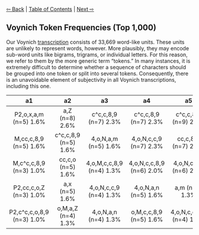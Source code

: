 [⇦ Back](https://github.com/alexanderboxer/voynich-attack/tree/main/topics/voynich_stats/2grams) | [Table of Contents](https://github.com/alexanderboxer/voynich-attack) | [Next ⇨](https://github.com/alexanderboxer/voynich-attack/tree/main/topics/voynich_stats/2tks)

## Voynich Token Frequencies (Top 1,000) 

Our Voynich [transcription](https://github.com/alexanderboxer/voynich-attack/tree/main/transcription) consists of 33,669 word-like units. These units are unlikely to represent words, however. More plausibly, they may encode sub-word units like bigrams, trigrams, or individual letters. For this reason, we refer to them by the more generic term “tokens.” In many instances, it is extremely difficult to determine whether a sequence of characters should be grouped into one token or split into several tokens.  Consequently, there is an unavoidable element of subjectivity in all Voynich transcriptions, including this one.

|a1|a2|a3|a4|a5|a6|a7|a8|a9|a10|z10|z9|z8|z7|z6|z5|z4|z3|z2|z1|
|:-:|:-:|:-:|:-:|:-:|:-:|:-:|:-:|:-:|:-:|:-:|:-:|:-:|:-:|:-:|:-:|:-:|:-:|:-:|:-:|
|P2,o,x,a,m (n=5) 1.6%|a,Z (n=8) 2.6%|c^c,c,8,9 (n=7) 2.3%|c^c,c,8,9 (n=7) 2.3%|c^c,c,8,9 (n=9) 2.9%|4,o,N,c,c,8,9 (n=8) 2.6%|a,m (n=6) 2.0%|c^c,c,8,9 (n=10) 3.3%|a,m (n=5) 1.6%|a,m (n=8) 2.6%|cc,c,8,9 (n=9) 2.9%|a,Z (n=6) 2.0%|a,m (n=8) 2.6%|cc,c,9 (n=8) 2.6%|a,m (n=8) 2.6%|4,o,N,c,c,8,9 (n=8) 2.6%|4,o,N,a,m (n=9) 2.9%|cc,c,8,9 (n=9) 2.9%|a,m (n=10) 3.3%|cc,c,8,9 (n=8) 2.6%|
|M,cc,c,8,9 (n=5) 1.6%|c^c,c,8,9 (n=5) 1.6%|4,o,N,a,m (n=5) 1.6%|4,o,N,c,c,9 (n=7) 2.3%|cc,c,8,9 (n=7) 2.3%|o,P2,cc,c,8,9 (n=6) 2.0%|4,o,N,a,m (n=5) 1.6%|4,o,P2,cc,c,8,9 (n=6) 2.0%|o,M,a,Z (n=5) 1.6%|a,x (n=5) 1.6%|cc,c,c,9 (n=7) 2.3%|o,M,a,Z (n=5) 1.6%|cc,c,9 (n=7) 2.3%|cc,c,8,9 (n=7) 2.3%|4,o,N,c,c,9 (n=5) 1.6%|4,o,N,c,c,9 (n=8) 2.6%|4,o,N,c,c,9 (n=8) 2.6%|a,m (n=6) 2.0%|cc,c,8,9 (n=9) 2.9%|8,a,m (n=6) 2.0%|
|M,c^c,c,8,9 (n=3) 1.0%|cc,c,o (n=5) 1.6%|4,o,M,c,c,8,9 (n=4) 1.3%|4,o,N,c,c,8,9 (n=6) 2.0%|4,o,N,c,c,9 (n=6) 2.0%|a,m (n=5) 1.6%|o,P2,cc,c,8,9 (n=5) 1.6%|o,P2,cc,c,8,9 (n=5) 1.6%|4,o,N,c,c,8,9 (n=5) 1.6%|a,Z (n=5) 1.6%|a,Z (n=6) 2.0%|a,m (n=5) 1.6%|cc,c,8,9 (n=7) 2.3%|a,m (n=6) 2.0%|a,x (n=5) 1.6%|cc,c,9 (n=7) 2.3%|o,N,a,m (n=6) 2.0%|o,M,c,8,9 (n=5) 1.6%|o,N,c,c,9 (n=6) 2.0%|x,cc,c,8,9 (n=4) 1.3%|
|P2,cc,c,o,Z (n=3) 1.0%|a,x (n=5) 1.6%|4,o,N,c,c,9 (n=4) 1.3%|4,o,N,a,n (n=5) 1.6%|a,m (n=4) 1.3%|8,a,m (n=5) 1.6%|a,Z (n=5) 1.6%|cc,c,8,9 (n=5) 1.6%|a,Z (n=5) 1.6%|o,N,c,c,9 (n=5) 1.6%|8,a,n (n=5) 1.6%|o,x (n=5) 1.6%|4,o,N,c,c,9 (n=6) 2.0%|c^c,c,9 (n=5) 1.6%|cc,c,8,9 (n=5) 1.6%|cc,c,8,9 (n=6) 2.0%|a,Z (n=6) 2.0%|2 (n=5) 1.6%|4,o,N,c,c,9 (n=5) 1.6%|cc,c,o,8,9 (n=4) 1.3%|
|P2,c^c,c,o,8,9 (n=3) 1.0%|o,M,a,Z (n=4) 1.3%|4,o,N,a,n (n=4) 1.3%|o,M,c,c,8,9 (n=5) 1.6%|4,o,N,c,c,8,9 (n=4) 1.3%|c^c,c,8,9 (n=5) 1.6%|a,x (n=5) 1.6%|4,o,N,c,8,9 (n=5) 1.6%|4,o,N,c,c,9 (n=4) 1.3%|2,a,m (n=5) 1.6%|cc,c,9 (n=5) 1.6%|4,o,N,a,m (n=5) 1.6%|a,x (n=6) 2.0%|o,N,a,m (n=5) 1.6%|4,o,N,a,n (n=5) 1.6%|a,x (n=6) 2.0%|a,x (n=5) 1.6%|4,o,N,c,c,8,9 (n=4) 1.3%|o,M,a,m (n=5) 1.6%|4,o,N,c,c,9 (n=4) 1.3%|